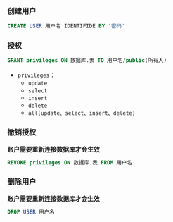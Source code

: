 ### 创建用户
```sql
CREATE USER 用户名 IDENTIFIDE BY '密码'
```
### 授权
```sql
GRANT privileges ON 数据库.表 TO 用户名/public(所有人)
```
- `privileges`：
	- `update`
	- `select`
	- `insert`
	- `delete`
	- `all(update、select、insert、delete)`
### 撤销授权
**账户需要重新连接数据库才会生效**
```sql
REVOKE privileges ON 数据库.表 FROM 用户名
```
### 删除用户
**账户需要重新连接数据库才会生效**
```sql
DROP USER 用户名
```
